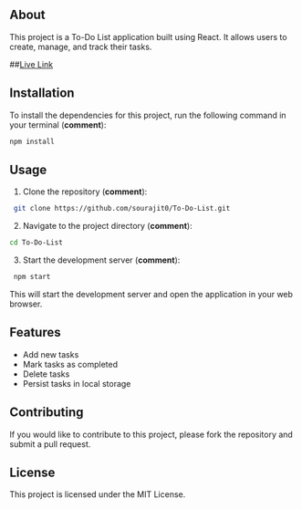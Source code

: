 ## About

This project is a To-Do List application built using React. It allows users to create, manage, and track their tasks.

##[Live Link](https://sourajit0.github.io/registration-form-using-reactjs/)

## Installation

To install the dependencies for this project, run the following command in your terminal (**comment**):

 ```bash
 npm install
```

## Usage

1. Clone the repository (**comment**):

```bash
 git clone https://github.com/sourajit0/To-Do-List.git
```

2. Navigate to the project directory (**comment**):

```bash
cd To-Do-List
```

3. Start the development server (**comment**):

```bash
 npm start
```

This will start the development server and open the application in your web browser.

## Features

* Add new tasks
* Mark tasks as completed
* Delete tasks
* Persist tasks in local storage

## Contributing

If you would like to contribute to this project, please fork the repository and submit a pull request.

## License

This project is licensed under the MIT License.

